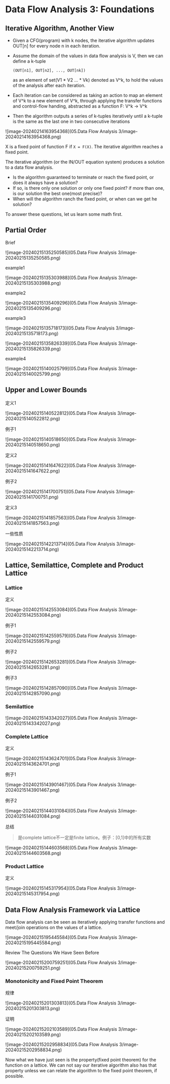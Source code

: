 # Data Flow Analysis 3: Foundations

## Iterative Algorithm, Another View

- Given a CFG(program) with k nodes, the iterative algorithm updates OUT[n] for every node n in each iteration.

- Assume the domain of the values in data flow analysis is V, then we can define a k-tuple

  ```
  (OUT[n1], OUT[n2], ..., OUT[nk])
  ```

  as an element of set(V1 * V2 ... * Vk) denoted as V^k, to hold the values of the analysis after each iteration.

- Each iteration can be considered as taking an action to map an element of V^k to a new element of V^k, through applying the transfer functions and control-flow handing, abstracted as a function F: V^k -> V^k
- Then the algorithm outputs a series of k-tuples iteratively until a k-tuple is the same as the last one in two consecutive iterations

![image-20240214163954368](05.Data Flow Analysis 3/image-20240214163954368.png)

X is a fixed point of function F if `X = F(X)`. The iterative algorithm reaches a fixed point.

The iterative algorithm (or the IN/OUT equation system) produces a solution to a data flow analysis.

- Is the algorithm guaranteed to terminate or reach the fixed point, or does it always have a solution?
- If so, is there only one solution or only one fixed point? if more than one, is our solution the best one(most precise)?
- When will the algorithm ranch the fixed point, or when can we get he solution?

To answer these questions, let us learn some math first.

## Partial Order

Brief

![image-20240215135250585](05.Data Flow Analysis 3/image-20240215135250585.png)

example1

![image-20240215135303988](05.Data Flow Analysis 3/image-20240215135303988.png)

example2

![image-20240215135409296](05.Data Flow Analysis 3/image-20240215135409296.png)

example3

![image-20240215135718173](05.Data Flow Analysis 3/image-20240215135718173.png)

![image-20240215135826339](05.Data Flow Analysis 3/image-20240215135826339.png)

example4

![image-20240215140025799](05.Data Flow Analysis 3/image-20240215140025799.png)

## Upper and Lower Bounds

定义1

![image-20240215140522812](05.Data Flow Analysis 3/image-20240215140522812.png)

例子1

![image-20240215140518650](05.Data Flow Analysis 3/image-20240215140518650.png)

定义2

![image-20240215141647622](05.Data Flow Analysis 3/image-20240215141647622.png)

例子2

![image-20240215141700751](05.Data Flow Analysis 3/image-20240215141700751.png)

定义3

![image-20240215141857563](05.Data Flow Analysis 3/image-20240215141857563.png)

一些性质

![image-20240215142213714](05.Data Flow Analysis 3/image-20240215142213714.png)

## Lattice, Semilattice, Complete and Product Lattice

### Lattice

定义

![image-20240215142553084](05.Data Flow Analysis 3/image-20240215142553084.png)

例子1

![image-20240215142559579](05.Data Flow Analysis 3/image-20240215142559579.png)

例子2

![image-20240215142653281](05.Data Flow Analysis 3/image-20240215142653281.png)

例子3

![image-20240215142857090](05.Data Flow Analysis 3/image-20240215142857090.png)

### Semilattice

![image-20240215143342027](05.Data Flow Analysis 3/image-20240215143342027.png)

### Complete Lattice

定义

![image-20240215143624701](05.Data Flow Analysis 3/image-20240215143624701.png)

例子1

![image-20240215143901467](05.Data Flow Analysis 3/image-20240215143901467.png)

例子2

![image-20240215144031084](05.Data Flow Analysis 3/image-20240215144031084.png)

总结

> 是complete lattice不一定是finite lattice。例子：[0,1]中的所有实数

![image-20240215144603568](05.Data Flow Analysis 3/image-20240215144603568.png)

### Product Lattice

定义

![image-20240215145317954](05.Data Flow Analysis 3/image-20240215145317954.png)

## Data Flow Analysis Framework via Lattice

Data flow analysis can be seen as iteratively applying transfer functions and meet/join operations on the values of a lattice.

![image-20240215195445584](05.Data Flow Analysis 3/image-20240215195445584.png)

Review The Questions We Have Seen Before

![image-20240215200759251](05.Data Flow Analysis 3/image-20240215200759251.png)

### Monotonicity and Fixed Point Theorem

规律

![image-20240215201303813](05.Data Flow Analysis 3/image-20240215201303813.png)

证明

![image-20240215202103589](05.Data Flow Analysis 3/image-20240215202103589.png)

![image-20240215202958834](05.Data Flow Analysis 3/image-20240215202958834.png)

Now what we have just seen is the property(fixed point theorem) for the function on a lattice. We can not say our iterative algorithm also has that property unless we can relate the algorithm to the fixed point theorem, if possible.



































